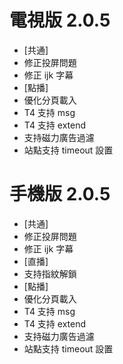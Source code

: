 # 電視版 2.0.5

* [共通]
* 修正投屏問題
* 修正 ijk 字幕
* [點播]
* 優化分頁載入
* T4 支持 msg
* T4 支持 extend
* 支持磁力廣告過濾
* 站點支持 timeout 設置

# 手機版 2.0.5

* [共通]
* 修正投屏問題
* 修正 ijk 字幕
* [直播]
* 支持指紋解鎖
* [點播]
* 優化分頁載入
* T4 支持 msg
* T4 支持 extend
* 支持磁力廣告過濾
* 站點支持 timeout 設置